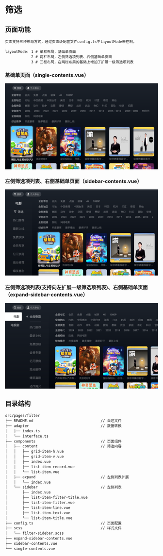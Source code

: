 # 筛选

## 页面功能

    页面支持三种布局方式，通过页面级配置文件config.ts中layoutMode来控制。

    layoutMode: 1 # 单栏布局，基础单页面
                2 # 两栏布局，左侧筛选项列表、右侧基础单页面
                3 # 三栏布局，在两栏布局的基础上增加了扩展一级筛选项列表

### 基础单页面（single-contents.vue）

![image](../../../doc/filter/single-contents.png)

### 左侧筛选项列表、右侧基础单页面（sidebar-contents.vue）

![image](../../../doc/filter/sidebar-contents.png)

### 左侧筛选项列表(支持向左扩展一级筛选项列表)、右侧基础单页面（expand-sidebar-contents.vue）

![image](../../../doc/filter/expand-sidebar-contents.png)

## 目录结构

```bash
src/pages/filter
├── README.md                               // 自述文件
├── adapter                                 // 数据转换
│   ├── index.ts
│   └── interface.ts
├── components                              // 页面组件
│   ├── content                             // 筛选内容
│   │   ├── grid-item-h.vue
│   │   ├── grid-item-v.vue
│   │   ├── index.vue
│   │   ├── list-item-record.vue
│   │   └── list-item.vue
│   ├── expand                              // 左侧列表扩展
│   │   └── index.vue
│   └── sidebar                             // 左侧列表
│       ├── index.vue
│       ├── list-item-filter-title.vue
│       ├── list-item-filter.vue
│       ├── list-item-line.vue
│       ├── list-item-text.vue
│       └── list-item-title.vue
├── config.ts                               // 页面配置
├── scss                                    // 样式文件
│   └── filter-sidebar.scss
├── expand-sidebar-contents.vue
├── sidebar-contents.vue
└── single-contents.vue
```

